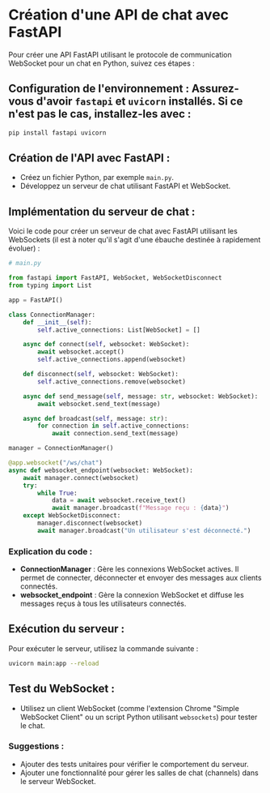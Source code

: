 # Création d'une API de chat avec FastAPI

Pour créer une API FastAPI utilisant le protocole de communication WebSocket pour un chat en Python, suivez ces étapes :

## **Configuration de l'environnement :** Assurez-vous d'avoir `fastapi` et `uvicorn` installés. Si ce n'est pas le cas, installez-les avec :

   ```bash
   pip install fastapi uvicorn
   ```

## **Création de l'API avec FastAPI :**
   - Créez un fichier Python, par exemple `main.py`.
   - Développez un serveur de chat utilisant FastAPI et WebSocket.

## **Implémentation du serveur de chat :**
   Voici le code pour créer un serveur de chat avec FastAPI utilisant les WebSockets (il est à noter qu'il s'agit d'une ébauche destinée à rapidement évoluer) :

```python
# main.py

from fastapi import FastAPI, WebSocket, WebSocketDisconnect
from typing import List

app = FastAPI()

class ConnectionManager:
    def __init__(self):
        self.active_connections: List[WebSocket] = []

    async def connect(self, websocket: WebSocket):
        await websocket.accept()
        self.active_connections.append(websocket)

    def disconnect(self, websocket: WebSocket):
        self.active_connections.remove(websocket)

    async def send_message(self, message: str, websocket: WebSocket):
        await websocket.send_text(message)

    async def broadcast(self, message: str):
        for connection in self.active_connections:
            await connection.send_text(message)

manager = ConnectionManager()

@app.websocket("/ws/chat")
async def websocket_endpoint(websocket: WebSocket):
    await manager.connect(websocket)
    try:
        while True:
            data = await websocket.receive_text()
            await manager.broadcast(f"Message reçu : {data}")
    except WebSocketDisconnect:
        manager.disconnect(websocket)
        await manager.broadcast("Un utilisateur s'est déconnecté.")
```

### Explication du code :
- **ConnectionManager** : Gère les connexions WebSocket actives. Il permet de connecter, déconnecter et envoyer des messages aux clients connectés.
- **websocket_endpoint** : Gère la connexion WebSocket et diffuse les messages reçus à tous les utilisateurs connectés.

## **Exécution du serveur :**
   Pour exécuter le serveur, utilisez la commande suivante :

   ```bash
   uvicorn main:app --reload
   ```

## **Test du WebSocket :**
   - Utilisez un client WebSocket (comme l'extension Chrome "Simple WebSocket Client" ou un script Python utilisant `websockets`) pour tester le chat.

### Suggestions :
* Ajouter des tests unitaires pour vérifier le comportement du serveur.
* Ajouter une fonctionnalité pour gérer les salles de chat (channels) dans le serveur WebSocket.